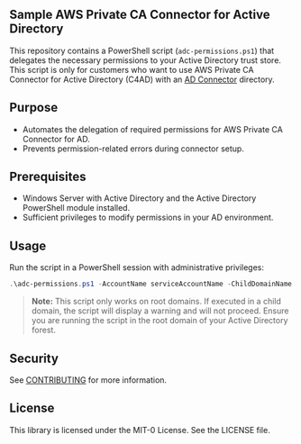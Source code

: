 ## Sample AWS Private CA Connector for Active Directory

This repository contains a PowerShell script (`adc-permissions.ps1`) that delegates the necessary permissions to your Active Directory trust store. This script is only for customers who want to use AWS Private CA Connector for Active Directory (C4AD) with an [AD Connector](https://docs.aws.amazon.com/directoryservice/latest/admin-guide/directory_ad_connector.html) directory. 

## Purpose
- Automates the delegation of required permissions for AWS Private CA Connector for AD.
- Prevents permission-related errors during connector setup.

## Prerequisites
- Windows Server with Active Directory and the Active Directory PowerShell module installed.
- Sufficient privileges to modify permissions in your AD environment.

## Usage
Run the script in a PowerShell session with administrative privileges:

   ```powershell
   .\adc-permissions.ps1 -AccountName serviceAccountName -ChildDomainName <optional child domain fully qualified domain name (ex: child.corp.example.com)>
   ```
   
> **Note:** This script only works on root domains. If executed in a child domain, the script will display a warning and will not proceed. Ensure you are running the script in the root domain of your Active Directory forest.

## Security

See [CONTRIBUTING](CONTRIBUTING.md#security-issue-notifications) for more information.

## License

This library is licensed under the MIT-0 License. See the LICENSE file.

